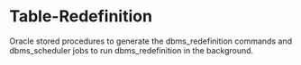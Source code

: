 # Table-Redefinition
Oracle stored procedures to generate the dbms_redefinition commands and dbms_scheduler jobs to run dbms_redefinition in the background.
